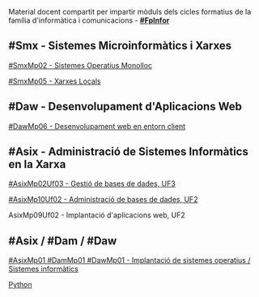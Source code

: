 Material docent compartit per impartir mòduls dels cicles formatius de la família d'informàtica i comunicacions - **[#FpInfor](https://profesinformatica.github.io/FpInfor/)**

#Smx - Sistemes Microinformàtics i Xarxes
----------------------------------
[#SmxMp02 - Sistemes Operatius Monolloc](https://jrodr236.github.io/SOM/)

[#SmxMp05 - Xarxes Locals](http://alexandria.xtec.cat/course/info.php?id=171)


#Daw - Desenvolupament d'Aplicacions Web
---------------------------------
[#DawMp06 - Desenvolupament web en entorn client](https://jrodr236.github.io/DWEC/)


#Asix - Administració de Sistemes Informàtics en la Xarxa
-------------------------------------------------
[#AsixMp02Uf03 - Gestió de bases de dades, UF3](https://jrodr236.github.io/GBD-UF3/)

[#AsixMp10Uf02 - Administració de bases de dades, UF2](https://jrodr236.github.io/ABD-UF2/)

AsixMp09Uf02 - Implantació d'aplicacions web, UF2

#Asix / #Dam / #Daw
---------------------

[#AsixMp01 #DamMp01 #DawMp01 - Implantació de sistemes operatius  / Sistemes informàtics](https://drive.google.com/drive/folders/1wrZNm7XTrdL9qvDuDebyAVczY2M1XvIH?usp=sharing)

[Python](https://jrodr236.github.io/python/)
